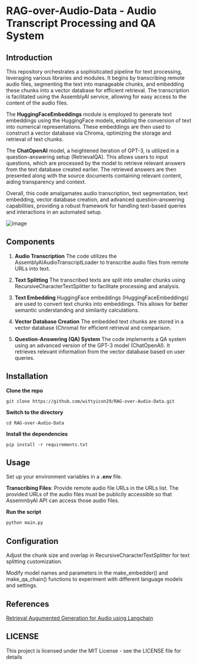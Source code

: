 # RAG-over-Audio-Data - Audio Transcript Processing and QA System

## Introduction 
This repository orchestrates a sophisticated pipeline for text processing, leveraging various libraries and modules. It begins by transcribing remote audio files, segmenting the text into manageable chunks, and embedding these chunks into a vector database for efficient retrieval. The transcription is facilitated using the AssemblyAI service, allowing for easy access to the content of the audio files.

The **HuggingFaceEmbeddings** module is employed to generate text embeddings using the HuggingFace models, enabling the conversion of text into numerical representations. These embeddings are then used to construct a vector database via Chroma, optimizing the storage and retrieval of text chunks.

The **ChatOpenAI** model, a heightened iteration of GPT-3, is utilized in a question-answering setup (RetrievalQA). This allows users to input questions, which are processed by the model to retrieve relevant answers from the text database created earlier. The retrieved answers are then presented along with the source documents containing relevant content, aiding transparency and context.

Overall, this code amalgamates audio transcription, text segmentation, text embedding, vector database creation, and advanced question-answering capabilities, providing a robust framework for handling text-based queries and interactions in an automated setup.

![image](https://github.com/wittyicon29/RAG-over-Audio-Data/assets/99320225/005da508-f864-44cf-801d-79346a7cbda0)


## Components

1. **Audio Transcription**
The code utilizes the AssemblyAIAudioTranscriptLoader to transcribe audio files from remote URLs into text.

2. **Text Splitting**
The transcribed texts are split into smaller chunks using RecursiveCharacterTextSplitter to facilitate processing and analysis.

3. **Text Embedding**
HuggingFace embeddings (HuggingFaceEmbeddings) are used to convert text chunks into embeddings. This allows for better semantic understanding and similarity calculations.

4. **Vector Database Creation**
The embedded text chunks are stored in a vector database (Chroma) for efficient retrieval and comparison.

5. **Question-Answering (QA) System**
The code implements a QA system using an advanced version of the GPT-3 model (ChatOpenAI). It retrieves relevant information from the vector database based on user queries.

## Installation

**Clone the repo**
```cd
git clone https://github.com/wittyicon29/RAG-over-Audio-Data.git
```

**Switch to the directory**
```cd
cd RAG-over-Audio-Data
```

**Install the dependencies**
```cd
pip install -r requirements.txt
```

## Usage

Set up your environment variables in a **.env** file.

**Transcribing Files**: Provide remote audio file URLs in the URLs list. The provided URLs of the audio files must be publicily accessible so that AssemmbyAI API can access those audio files.

**Run the script**
```python
python main.py
```

## Configuration

Adjust the chunk size and overlap in RecursiveCharacterTextSplitter for text splitting customization.

Modify model names and parameters in the make_embedder() and make_qa_chain() functions to experiment with different language models and settings.

## References 

[Retrieval Augumented Generation for Audio using Langchain](https://www.assemblyai.com/blog/retrieval-augmented-generation-audio-langchain)

## LICENSE

This project is licensed under the MIT License - see the LICENSE file for details
